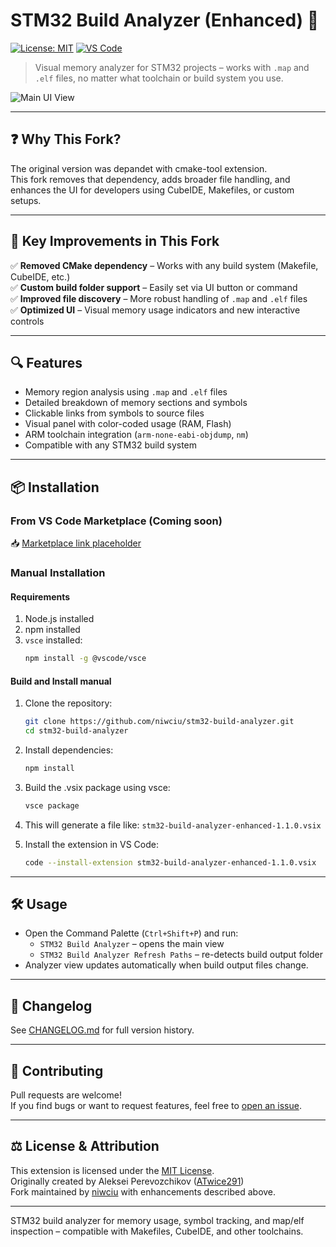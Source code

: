 # STM32 Build Analyzer (Enhanced) 🚀  
[![License: MIT](https://img.shields.io/badge/license-MIT-green.svg)](LICENSE)
[![VS Code](https://img.shields.io/badge/VS%20Code-Extension-blue?logo=visualstudiocode)](#)

> Visual memory analyzer for STM32 projects – works with `.map` and `.elf` files, no matter what toolchain or build system you use.

![Main UI View](images/2.JPG)

---

## ❓ Why This Fork?

The original version was depandet with cmake-tool extension.  
This fork removes that dependency, adds broader file handling, and enhances the UI for developers using CubeIDE, Makefiles, or custom setups.

---

## 🚀 Key Improvements in This Fork

✅ **Removed CMake dependency** – Works with any build system (Makefile, CubeIDE, etc.)  
✅ **Custom build folder support** – Easily set via UI button or command  
✅ **Improved file discovery** – More robust handling of `.map` and `.elf` files  
✅ **Optimized UI** – Visual memory usage indicators and new interactive controls  

---

## 🔍 Features

- Memory region analysis using `.map` and `.elf` files
- Detailed breakdown of memory sections and symbols
- Clickable links from symbols to source files
- Visual panel with color-coded usage (RAM, Flash)
- ARM toolchain integration (`arm-none-eabi-objdump`, `nm`)
- Compatible with any STM32 build system

---

## 📦 Installation

### From VS Code Marketplace (Coming soon)

📥 [Marketplace link placeholder](https://marketplace.visualstudio.com/items?itemName=niwciu.stm32-build-analyzer-enhanced#)

### Manual Installation

#### Requirements

1. Node.js installed  
2. npm installed  
3. `vsce` installed:
   ```bash
   npm install -g @vscode/vsce
   ```

#### Build and Install manual
1. Clone the repository:
   ```bash
   git clone https://github.com/niwciu/stm32-build-analyzer.git
   cd stm32-build-analyzer
   ```
2. Install dependencies:
   ```bash
   npm install
   ```
3. Build the .vsix package using vsce:
   ```bash
   vsce package
   ```
4. This will generate a file like: `stm32-build-analyzer-enhanced-1.1.0.vsix`

5. Install the extension in VS Code: 
   ```bash
   code --install-extension stm32-build-analyzer-enhanced-1.1.0.vsix
   ```


---

## 🛠 Usage

- Open the Command Palette (`Ctrl+Shift+P`) and run:
  - `STM32 Build Analyzer` – opens the main view
  - `STM32 Build Analyzer Refresh Paths` – re-detects build output folder
- Analyzer view updates automatically when build output files change.

---

## 📜 Changelog

See [CHANGELOG.md](CHANGELOG.md) for full version history.

---

## 🤝 Contributing

Pull requests are welcome!  
If you find bugs or want to request features, feel free to [open an issue](https://github.com/niwciu/stm32-build-analyzer/issues).

---

## ⚖️ License & Attribution

This extension is licensed under the [MIT License](LICENSE).  
Originally created by Aleksei Perevozchikov ([ATwice291](https://github.com/ATwice291))  
Fork maintained by [niwciu](https://github.com/niwciu) with enhancements described above.

---

<!-- SEO note -->
STM32 build analyzer for memory usage, symbol tracking, and map/elf inspection – compatible with Makefiles, CubeIDE, and other toolchains.